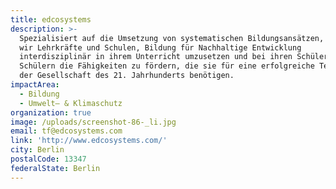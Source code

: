 ```yaml
---
title: edcosystems
description: >-
  Spezialisiert auf die Umsetzung von systematischen Bildungsansätzen, befähigen
  wir Lehrkräfte und Schulen, Bildung für Nachhaltige Entwicklung
  interdisziplinär in ihrem Unterricht umzusetzen und bei ihren Schülerinnen und
  Schülern die Fähigkeiten zu fördern, die sie für eine erfolgreiche Teilgabe in
  der Gesellschaft des 21. Jahrhunderts benötigen. 
impactArea:
  - Bildung
  - Umwelt– & Klimaschutz
organization: true
image: /uploads/screenshot-86-_li.jpg
email: tf@edcosystems.com
link: 'http://www.edcosystems.com/'
city: Berlin
postalCode: 13347
federalState: Berlin
---
```


